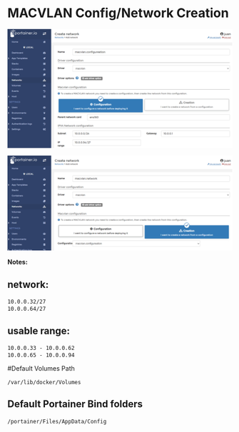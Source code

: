 # MACVLAN Config/Network Creation

![pic1](./MACVLAN/pic1.png)

![pic2](./MACVLAN/pic2.png)

**Notes:**

## network:

```	
10.0.0.32/27
10.0.0.64/27
```

## usable range:

``` 
10.0.0.33 - 10.0.0.62
10.0.0.65 - 10.0.0.94
```

\#Default Volumes Path

``` 
/var/lib/docker/Volumes
```

## Default Portainer Bind folders

``` 
/portainer/Files/AppData/Config
```

